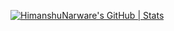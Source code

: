 [![HimanshuNarware's GitHub | Stats](https://stats.quine.sh/HimanshuNarware/github?theme=dark)](https://quine.sh?utm_source=widgets&utm_campaign=HimanshuNarware)
